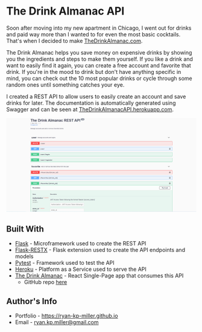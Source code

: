 # The Drink Almanac API

Soon after moving into my new apartment in Chicago, I went out for drinks and paid way more than I wanted to for even the most basic cocktails. That's when I decided to make [TheDrinkAlmanac.com](https://thedrinkalmanac.com).

The Drink Almanac helps you save money on expensive drinks by showing you the ingredients and steps to make them yourself. If you like a drink and want to easily find it again, you can create a free account and favorite that drink. If you're in the mood to drink but don't have anything specific in mind, you can check out the 10 most popular drinks or cycle through some random ones until something catches your eye.

I created a REST API to allow users to easily create an account and save drinks for later. The documentation is automatically generated using Swagger and can be seen at [TheDrinkAlmanacAPI.herokuapp.com](https://thedrinkalmanacapi.herokuapp.com).

![API Documentation Page](screenshots/docs.png)

## Built With

- [Flask](https://flask.palletsprojects.com/en/2.0.x/) - Microframework used to create the REST API
- [Flask-RESTX](https://flask-restx.readthedocs.io/en/latest/index.html) - Flask extension used to create the API endpoints and models
- [Pytest](https://docs.pytest.org/en/6.2.x/) - Framework used to test the API
- [Heroku](https://www.heroku.com/about) - Platform as a Service used to serve the API
- [The Drink Almanac](https://thedrinkalmanac.com) - React Single-Page app that consumes this API  
  - GitHub repo [here](https://github.com/ryan-kp-miller/The-Drink-Almanac)


## Author's Info
- Portfolio - https://ryan-kp-miller.github.io
- Email - ryan.kp.miller@gmail.com